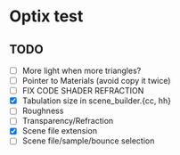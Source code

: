 # Optix test

## TODO
- [ ] More light when more triangles?
- [ ] Pointer to Materials (avoid copy it twice)
- [ ] FIX CODE SHADER REFRACTION
- [x] Tabulation size in scene_builder.{cc, hh}
- [ ] Roughness
- [ ] Transparency/Refraction
- [x] Scene file extension
- [ ] Scene file/sample/bounce selection
